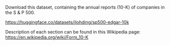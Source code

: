 Download this dataset, containing the annual reports (10-K) of companies in the S & P 500.

https://huggingface.co/datasets/jlohding/sp500-edgar-10k

Description of each section can be found in this Wikipedia page: https://en.wikipedia.org/wiki/Form_10-K


